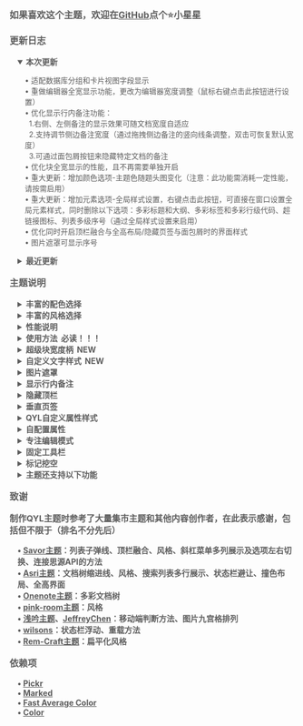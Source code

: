 <p style="opacity: 0.7; font-weight: bold; font-size: 16px">如果喜欢这个主题，欢迎在<a href="https://github.com/QYLexpired/QYL-theme">GitHub</a>点个⭐小星星</p>
<p style="opacity: 0.7; font-weight: bold; font-size: 16px; color: var(--b3-theme-primary)">更新日志</p>
<details style="padding-left: 1em; width: fit-content" open>
<summary style="opacity: 0.7; font-weight: bold; font-size: 14px; cursor: pointer">本次更新</summary>
<p style="opacity: 0.7; font-size: 13px; padding-left: 1em">• 适配数据库分组和卡片视图字段显示<br>• 重做编辑器全宽显示功能，更改为编辑器宽度调整（鼠标右键点击此按钮进行设置）<br>• 优化显示行内备注功能：<br>&nbsp;&nbsp;1.右侧、左侧备注的显示效果可随文档宽度自适应<br>&nbsp;&nbsp;2.支持调节侧边备注宽度（通过拖拽侧边备注的竖向线条调整，双击可恢复默认宽度）<br>&nbsp;&nbsp;3.可通过面包屑按钮来隐藏特定文档的备注<br>• 优化块全宽显示的性能，且不再需要单独开启<br>• <span style="color: var(--b3-theme-primary)">重大更新</span>：增加颜色选项-主题色随题头图变化（注意：此功能需消耗一定性能，请按需启用）<br>• <span style="color: var(--b3-theme-primary)">重大更新</span>：增加元素选项-全局样式设置，右键点击此按钮，可直接在窗口设置全局元素样式，同时删除以下选项：多彩标题和大纲、多彩标签和多彩行级代码、超链接图标、列表多级序号（通过全局样式设置来启用）<br>• 优化同时开启顶栏融合与全高布局/隐藏页签与面包屑时的界面样式<br>• 图片遮罩可显示序号</p>
</details>
<details style="padding-left: 1em">
<summary style="opacity: 0.7; font-weight: bold; font-size: 14px; cursor: pointer">最近更新</summary>
<p style="opacity: 0.7; font-size: 13px; padding-left: 1em">• 增加布局选项：卡片式布局（与撞色布局互斥）<br>• 暗黑模式增加预设配色：微光<br>• 明亮模式增加预设配色：淡奶油<br>• 重做图片九宫格排列功能，大幅优化性能且不再需要单独开启<br>• 优化固定工具栏功能的性能<br>• 固定数据库标签颜色和多彩标题颜色，不再随主题色变化<br>• 增加元素选项：启用块全宽显示，开启后，通过QYL自定义属性设置，可单独对某个块应用全宽显示（如长表格、数据库等）<br>• 增加风格选项：沉浸式顶栏<br>• 优化超级块宽度柄，修复诸多问题<br>• 重做标签样式<br>• 优化显示行内备注Markdown样式<br>• 优化墨水屏模式细节<br>• QYL自定义属性增加-超级块样式：边框、立体、分隔线<br>• 增加功能选项-超级块宽度柄，启用后可快速调整水平超级块的子块宽度，并快速添加子块，双击宽度柄可等分各子块<br>• 增加元素选项-自定义文字样式，启用后右键点击按钮出现文字样式配置菜单（类似配色方案插件，导出时生效）<br>• 显示行内备注支持解析基础Markdown<br>• 重做块样式菜单<br>• 优化QYL自定义属性菜单项加载速度<br>• 优化图片遮罩功能的稳定性<br>• 取消斜杠菜单展开时的分组机制<br>• 斜杠菜单选项可通过方向键切换，参考Savor主题<br>• 修复主题设置窗口与公共菜单的冲突<br>• 优化任务列表折叠样式<br>• 优化边框文档树颜色<br>• 修复隐藏停靠栏时状态栏位置未更新的问题<br>• 优化墨水屏模式，完善大量细节<br>• 图片样式增加：反色（仅暗黑模式）、反色（仅明亮模式）<br>• 表格样式增加：层次、圆角<br>• 修复顶栏融合时部分情况下顶部页签位置不更新的问题<br>• 暗黑模式增加预设配色：沼泽<br>• 明亮模式增加预设配色：草木灰、云堇<br>• QYL自定义属性增加时间属性，用于为任意块添加当前时间属性<br>• 优化扁平化风格，完善大量细节<br>• 移除开启主题动画后数据库卡片视图的3D动效<br>• 优化撞色布局的浮动侧栏<br>• 更改重载机制，参考<a href="https://github.com/siyuan-note/siyuan/issues/15308#issuecomment-3083527368">wilsons提供的方法</a><br>• 全高布局/隐藏页签和面包屑适配导出预览界面、伪文档面包屑插件<br>• 为QYL主题设置窗口具有鼠标右键点击功能的按钮增加提示<br>• 重做多彩页签下聚焦页签的样式<br>• 适配代码片段管理器插件<br>• 优化暗黑模式多彩文档树效果<br>• 修复开启备注显示在底部时的部分错误<br>• 为QYL自定义属性菜单中不同组别属性增加分隔线，优化移动端交互<br>• 简化配色切换动画<br>• 表格表头不再默认加粗，优化三线表样式<br>• 优化主题设置窗口的关闭逻辑<br>• 优化手机端菜单样式<br>• 修复同时开启顶栏融合与全高布局/扁平化风格/墨水屏模式，且不打开任何页签时的样式异常<br>• 修复开启顶栏融合时将页签在新窗口打开时页签位置异常的问题<br>• 修复开启扁平化风格/墨水屏模式后，将页签在新窗口打开并切换全屏时面包屑无法点击的问题</p>
</details>
<p style="opacity: 0.7; font-weight: bold; font-size: 16px; color: var(--b3-theme-primary)">主题说明</p>
<details style="padding-left: 1em">
<summary style="opacity: 0.7; font-weight: bold; font-size: 14px; cursor: pointer">丰富的配色选择</summary>
<p style="opacity: 0.7; font-size: 13px; padding-left: 1em">主题提供自定义主题色功能，通过选取色相、饱和度、亮度来搭配出你喜欢的效果<br>主题还额外内置了超过30种预设日夜配色<br>注意：由于部分移动设备不支持OKLCH色彩空间，因此自定义主题色不会生效<br>由于预设配色较多，无法保证全部完善，有任何问题欢迎反馈</p>
</details>
<details style="padding-left: 1em">
<summary style="opacity: 0.7; font-weight: bold; font-size: 14px; cursor: pointer">丰富的风格选择</summary>
<p style="opacity: 0.7; font-size: 13px; padding-left: 1em">可通过选择布局、风格，像搭积木一样组合出你喜欢的整体样式</p>
</details>
<details style="padding-left: 1em">
<summary style="opacity: 0.7; font-weight: bold; font-size: 14px; cursor: pointer">性能说明</summary>
<p style="opacity: 0.7; font-size: 13px; padding-left: 1em">功能未启用时，相应代码不会加载，因此对性能<span style="font-weight: bold; color: var(--b3-theme-primary)">没有任何影响</span><br>若发现卡顿，按照功能对性能的消耗程度，推荐按顺序优先关闭：主题色随时间变化、沉浸式顶栏、九宫格排列、固定工具栏、显示行内备注、图片遮罩、专注编辑模式、QYL自定义属性样式、主题动画、毛玻璃效果、顶栏融合<br>若设备性能不佳，或者文档比较复杂，建议不要开启过多功能，尤其建议不要同时开启九宫格排列和固定工具栏<br>若极端情况下，由于开启过多功能导致卡死，可删除工作空间<span data-type="code">\conf\QYL-Config.json</span>文件强制关闭</p>
</details>
<details style="padding-left: 1em">
<summary style="opacity: 0.7; font-weight: bold; font-size: 14px; cursor: pointer">使用方法<span style="color: var(--b3-theme-primary); padding-left: 6px">必读！！！</span></summary>
<p style="opacity: 0.7; font-size: 13px; padding-left: 1em">左键点击顶栏（手机端为面包屑）的星月图标打开主题设置面板<br>右键点击星月图标可隐藏主题设置面板的选项<br>主题设置面板中，若启用的按钮右边有小圆点，代表可通过右键点击此按钮来切换功能/打开功能设置面板</p>
</details>
<details style="padding-left: 1em">
<summary style="opacity: 0.7; font-weight: bold; font-size: 14px; cursor: pointer">超级块宽度柄<span style="color: var(--b3-theme-primary); padding-left: 6px">NEW</span></summary>
<p style="opacity: 0.7; font-size: 13px; padding-left: 1em">开启后在水平排列超级块的子块间出现宽度调节句柄，拖动即可调整左右子块的宽度比例<br>双击宽度柄可等分前后子块<br>三击宽度柄可等分全部子块</p>
</details>
<details style="padding-left: 1em">
<summary style="opacity: 0.7; font-weight: bold; font-size: 14px; cursor: pointer">自定义文字样式<span style="color: var(--b3-theme-primary); padding-left: 6px">NEW</span></summary>
<p style="opacity: 0.7; font-size: 13px; padding-left: 1em">鼠标右键点击自定义文字样式按钮可进入设置窗口来进行配置，支持多端同步</p>
</details>
<details style="padding-left: 1em">
<summary style="opacity: 0.7; font-weight: bold; font-size: 14px; cursor: pointer">图片遮罩</summary>
<p style="opacity: 0.7; font-size: 13px; padding-left: 1em">开启后在图片左上角出现标记按钮和闪电按钮<br>标记按钮：开启/关闭遮罩编辑模式<br>闪电按钮：隐藏/恢复所有遮罩<br>编辑模式：拖拽创建遮罩，长按删除遮罩<br>非编辑模式：点击遮罩使其隐藏/恢复<br>移动端暂时不支持创建遮罩<br>此功能对性能有一定消耗，请在非必要时关闭</p>
</details>
<details style="padding-left: 1em">
<summary style="opacity: 0.7; font-weight: bold; font-size: 14px; cursor: pointer">显示行内备注</summary>
<p style="opacity: 0.7; font-size: 13px; padding-left: 1em">开启后行内备注将显示在块的侧边或底部<br>切换方法：右键点击显示行内备注按钮<br>支持解析基础Markdown<br>支持解析HTML，借此可实现任意类型的行内备注，如公式、图片、视频、任意HTML<br>当备注与正文距离较远时，点击正文/备注，可自动跳转<br>点击备注的标题部分可直接打开编辑窗口<br>此功能对性能有一定消耗，请在非必要时关闭</p>
</details>
<details style="padding-left: 1em">
<summary style="opacity: 0.7; font-weight: bold; font-size: 14px; cursor: pointer">隐藏顶栏</summary>
<p style="opacity: 0.7; font-size: 13px; padding-left: 1em">开启后顶栏被隐藏，通过鼠标悬停在页面最上方的两侧来重新呼出<br>若发现在窗口状态无法呼出顶栏，可通过快捷键<span data-type="kbd">连按三次Q</span>来恢复顶栏<br>平板端隐藏顶栏不会生效（防止无法呼出顶栏）</p>
</details>
<details style="padding-left: 1em">
<summary style="opacity: 0.7; font-weight: bold; font-size: 14px; cursor: pointer">垂直页签</summary>
<p style="opacity: 0.7; font-size: 13px; padding-left: 1em">开启后位于左上角的文档栏页签将垂直排列，可展示更多页签<br>可通过CSS代码片段来自定义垂直页签栏的宽度<span data-type="code">:root { --QYL-vertical-width: 125px !important;/* 更改此数值，默认为125px */ }</span></p>
</details>
<details style="padding-left: 1em">
<summary style="opacity: 0.7; font-weight: bold; font-size: 14px; cursor: pointer">QYL自定义属性样式</summary>
<p style="opacity: 0.7; font-size: 13px; padding-left: 1em">在QYL设置窗口开启QYL自定义属性样式后，块/文档菜单出现相应选项<br>不同类型的块具有不同的属性选项</p>
</details>
<details style="padding-left: 1em">
<summary style="opacity: 0.7; font-weight: bold; font-size: 14px; cursor: pointer">自配置属性</summary>
<p style="opacity: 0.7; font-size: 13px; padding-left: 1em">需开启QYL自定义属性<br>通过QYL自定义属性-自配置属性-编辑配置菜单进行配置</p>
</details>
<details style="padding-left: 1em">
<summary style="opacity: 0.7; font-weight: bold; font-size: 14px; cursor: pointer">专注编辑模式</summary>
<p style="opacity: 0.7; font-size: 13px; padding-left: 1em">使当前编辑的块自动保持在编辑器的垂直中心，且模糊未编辑的块来突出当前编辑的块<br>右键点击专注编辑模式可取消模糊效果</p>
</details>
<details style="padding-left: 1em">
<summary style="opacity: 0.7; font-weight: bold; font-size: 14px; cursor: pointer">固定工具栏</summary>
<p style="opacity: 0.7; font-size: 13px; padding-left: 1em">将文字工具栏将固定在编辑器的上、左、下、右四个方向<br>通过鼠标右键单击工具栏来切换位置</p>
</details>
<details style="padding-left: 1em">
<summary style="opacity: 0.7; font-weight: bold; font-size: 14px; cursor: pointer">标记挖空</summary>
<p style="opacity: 0.7; font-size: 13px; padding-left: 1em">使被标记的文字变为挖空样式，鼠标悬停时恢复文字</p>
</details>
<details style="padding-left: 1em">
<summary style="opacity: 0.7; font-weight: bold; font-size: 14px; cursor: pointer">主题还支持以下功能</summary>
<p style="opacity: 0.7; font-size: 13px; padding-left: 1em">顶栏融合、撞色布局、全高界面、隐藏页签和面包屑、动画效果、毛玻璃效果、多彩文档树、网格化搜索列表、编辑器全宽显示、聚焦块高亮、列表子弹线等</p>
</details>
<p style="opacity: 0.7; font-weight: bold; font-size: 16px; color: var(--b3-theme-primary)">致谢</p>
<p style="opacity: 0.7; font-weight: bold; font-size: 15px">制作QYL主题时参考了大量集市主题和其他内容创作者，在此表示感谢，包括但不限于（排名不分先后）</p>
<p style="opacity: 0.7; font-weight: bold; font-size: 14px; padding-left: 1em">
• <a href="https://github.com/royc01/notion-theme">Savor主题</a>：列表子弹线、顶栏融合、风格、斜杠菜单多列展示及选项左右切换、连接思源API的方法<br>
• <a href="https://github.com/mustakshif/Asri">Asri主题</a>：文档树缩进线、风格、搜索列表多行展示、状态栏避让、撞色布局、全高界面<br>
• <a href="https://github.com/chenshinshi/OneNote">Onenote主题</a>：多彩文档树<br>
• <a href="https://github.com/StarDustSheep/pink-room">pink-room主题</a>：风格<br>
• <a href="https://github.com/TCOTC/Whisper">浅吟主题</a>、<a href="https://ld246.com/member/JeffreyChen">JeffreyChen</a>：移动端判断方法、图片九宫格排列<br>
• <a href="https://ld246.com/member/wilsons">wilsons</a>：状态栏浮动、重载方法<br>
• <a href="https://github.com/svchord/Rem-Craft">Rem-Craft主题</a>：扁平化风格<br>
</p>
<p style="opacity: 0.7; font-weight: bold; font-size: 16px; color: var(--b3-theme-primary)">依赖项</p>
<p style="opacity: 0.7; font-weight: bold; font-size: 14px; padding-left: 1em">
• <a href="https://github.com/Simonwep/pickr">Pickr</a><br>
• <a href="https://github.com/markedjs/marked">Marked</a><br>
• <a href="https://github.com/fast-average-color/fast-average-color">Fast Average Color</a><br>
• <a href="https://github.com/Qix-/color">Color</a><br>
</p>